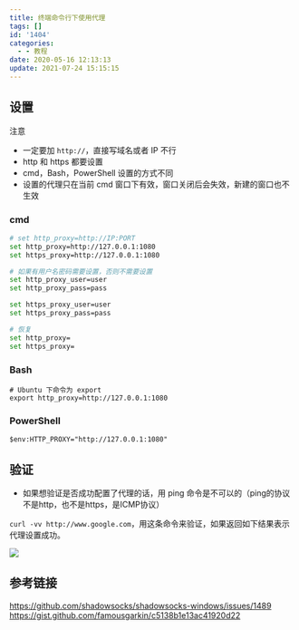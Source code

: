 ```yaml
---
title: 终端命令行下使用代理
tags: []
id: '1404'
categories:
  - - 教程
date: 2020-05-16 12:13:13
update: 2021-07-24 15:15:15
---
```


## 设置

注意
* 一定要加 `http://`，直接写域名或者 IP 不行
* http 和 https 都要设置
* cmd，Bash，PowerShell 设置的方式不同
* 设置的代理只在当前 cmd 窗口下有效，窗口关闭后会失效，新建的窗口也不生效

### cmd

```bash
# set http_proxy=http://IP:PORT
set http_proxy=http://127.0.0.1:1080
set https_proxy=http://127.0.0.1:1080

# 如果有用户名密码需要设置，否则不需要设置
set http_proxy_user=user
set http_proxy_pass=pass

set https_proxy_user=user
set https_proxy_pass=pass

# 恢复
set http_proxy=
set https_proxy=
```

### Bash

```
# Ubuntu 下命令为 export
export http_proxy=http://127.0.0.1:1080
```

### PowerShell

```
$env:HTTP_PROXY="http://127.0.0.1:1080"
```

## 验证

* 如果想验证是否成功配置了代理的话，用 ping 命令是不可以的（ping的协议不是http，也不是https，是ICMP协议）

`curl -vv http://www.google.com`，用这条命令来验证，如果返回如下结果表示代理设置成功。

![](https://cdn.jsdelivr.net/gh/cuilongjin/static@main/img/20210102203731.png)

## 参考链接

https://github.com/shadowsocks/shadowsocks-windows/issues/1489
https://gist.github.com/famousgarkin/c5138b1e13ac41920d22

